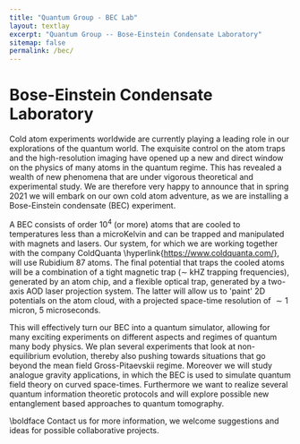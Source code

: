 ```yaml
---
title: "Quantum Group - BEC Lab"
layout: textlay
excerpt: "Quantum Group -- Bose-Einstein Condensate Laboratory"
sitemap: false
permalink: /bec/
---
```


# Bose-Einstein Condensate Laboratory

Cold atom experiments worldwide are currently playing a leading role in our explorations of the quantum world. The exquisite control on the atom traps and the high-resolution imaging have opened up a new and direct window on the physics of many atoms in the quantum regime. This has revealed a wealth of new phenomena that are under vigorous theoretical and experimental study. We are therefore very happy to announce that in spring 2021 we will embark on our own cold atom adventure, as we are installing a Bose-Einstein condensate (BEC) experiment.  

A BEC consists of order $10^4$ (or more) atoms that are cooled to temperatures less than a microKelvin and can be trapped and manipulated with magnets and lasers. Our system, for which we are working together with the company ColdQuanta \hyperlink{https://www.coldquanta.com/}, will use Rubidium 87 atoms. The final potential that traps the cooled atoms will be a combination of a tight magnetic trap ($\sim$ kHZ trapping frequencies), generated by an atom chip, and a flexible optical trap, generated by a two-axis AOD laser projection system. The latter will allow us to 'paint' 2D potentials on the atom cloud, with a projected space-time resolution of $\sim 1$ micron, 5 microseconds.

This will effectively turn our BEC into a quantum simulator, allowing for many exciting experiments on different aspects and regimes of quantum many body physics. We plan several experiments that look at non-equilibrium evolution, thereby also pushing towards situations that go beyond the mean field Gross-Pitaevskii regime. Moreover we will study analogue gravity applications, in which the BEC is used to simulate quantum field theory on curved space-times. Furthermore we want to realize several quantum information theoretic protocols and will explore possible new entanglement based approaches to quantum tomography.

\boldface Contact us for more information, we welcome suggestions and ideas for possible collaborative projects.  

